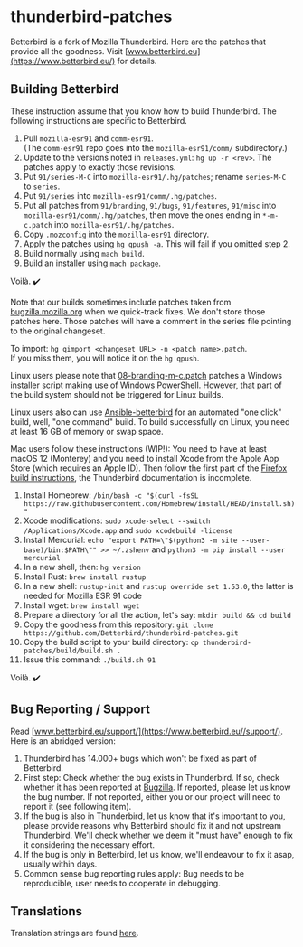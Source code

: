 # thunderbird-patches
Betterbird is a fork of Mozilla Thunderbird. Here are the patches that provide all the goodness. Visit [www.betterbird.eu](https://www.betterbird.eu/) for details.

## Building Betterbird
These instruction assume that you know how to build Thunderbird. The following instructions are specific to Betterbird.

1. Pull `mozilla-esr91` and `comm-esr91`.  
(The `comm-esr91` repo goes into the `mozilla-esr91/comm/` subdirectory.)
1. Update to the versions noted in `releases.yml`: `hg up -r <rev>`. The patches apply to exactly those revisions.
1. Put `91/series-M-C` into `mozilla-esr91/.hg/patches`; rename `series-M-C` to `series`.
1. Put `91/series` into `mozilla-esr91/comm/.hg/patches`.
1. Put all patches from `91/branding`, `91/bugs`, `91/features`, `91/misc` into `mozilla-esr91/comm/.hg/patches`,
then move the ones ending in `*-m-c.patch` into `mozilla-esr91/.hg/patches`.
1. Copy `.mozconfig` into the `mozilla-esr91` directory.
1. Apply the patches using `hg qpush -a`. This will fail if you omitted step 2.
1. Build normally using `mach build`.
1. Build an installer using `mach package`.
 
Voilà. :heavy_check_mark:

Note that our builds sometimes include patches taken from [bugzilla.mozilla.org](https://bugzilla.mozilla.org/) when we quick-track fixes.
We don't store those patches here. Those patches will have a comment in the series file pointing to the original changeset.

To import: `hg qimport <changeset URL> -n <patch name>.patch`.  
If you miss them, you will notice it on the `hg qpush`.

Linux users please note that [08-branding-m-c.patch](91/branding/08-branding-m-c.patch) patches a Windows installer script making use of Windows PowerShell.
However, that part of the build system should not be triggered for Linux builds.

Linux users also can use [Ansible-betterbird](https://github.com/4ch1m/ansible-betterbird) for an automated "one click" build, well, "one command" build. To build successfully on Linux, you need at least 16 GB of memory or swap space.

Mac users follow these instructions (WIP!):
You need to have at least macOS 12 (Monterey) and you need to install Xcode from the Apple App Store (which requires an Apple ID).
Then follow the first part of the [Firefox build instructions](https://firefox-source-docs.mozilla.org/setup/macos_build.html), the Thunderbird documentation is incomplete.
1. Install Homebrew: `/bin/bash -c "$(curl -fsSL https://raw.githubusercontent.com/Homebrew/install/HEAD/install.sh)"`
1. Xcode modifications: `sudo xcode-select --switch /Applications/Xcode.app` and `sudo xcodebuild -license`
1. Install Mercurial: `echo "export PATH=\"$(python3 -m site --user-base)/bin:$PATH\"" >> ~/.zshenv` and `python3 -m pip install --user mercurial`
1. In a new shell, then: `hg version`
1. Install Rust: `brew install rustup`
1. In a new shell: `rustup-init` and `rustup override set 1.53.0`, the latter is needed for Mozilla ESR 91 code
1. Install wget: `brew install wget`
1. Prepare a directory for all the action, let's say: `mkdir build && cd build`
1. Copy the goodness from this repository: `git clone https://github.com/Betterbird/thunderbird-patches.git`
1. Copy the build script to your build directory: `cp thunderbird-patches/build/build.sh .`
1. Issue this command: `./build.sh 91`

Voilà. :heavy_check_mark:

## Bug Reporting / Support

Read [www.betterbird.eu/support/](https://www.betterbird.eu//support/). Here is an abridged version:

1. Thunderbird has 14.000+ bugs which won't be fixed as part of Betterbird.
1. First step: Check whether the bug exists in Thunderbird. If so, check whether it has been reported at [Bugzilla](https://bugzilla.mozilla.org/). If reported, please let us know the bug number. If not reported, either you or our project will need to report it (see following item).
1. If the bug is also in Thunderbird, let us know that it's important to you, please provide reasons why Betterbird should fix it and not upstream Thunderbird. We'll check whether we deem it "must have" enough to fix it considering the necessary effort.
1. If the bug is only in Betterbird, let us know, we'll endeavour to fix it asap, usually within days.
1. Common sense bug reporting rules apply: Bug needs to be reproducible, user needs to cooperate in debugging.

## Translations

Translation strings are found [here](./scripts).
